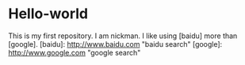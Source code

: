 Hello-world
===========

This is my first repository.
I am nickman. I like using [baidu] more than [google].
[baidu]:  http://www.baidu.com  "baidu search"
[google]:   http://www.google.com   "google search"
